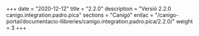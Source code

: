 +++
date        = "2020-12-12"
title       = "2.2.0"
description = "Versió 2.2.0 canigo.integration.padro.pica"
sections    = "Canigó"
enllac		= "/canigo-portal/documentacio-llibreries/canigo.integration.padro.pica/2.2.0/"
weight		= 3
+++
